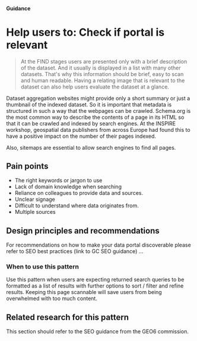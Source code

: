 #### Guidance
# Help users to: Check if portal is relevant

> At the FIND stages users are presented only with a brief description of the dataset. And it usually is displayed in a list with many other datasets. That's why this information should be brief, easy to scan and human readable. Having a relating image that is relevant to the dataset can also help users evaluate the dataset at a glance.



Dataset aggregation websites might provide only a short summary or just a thumbnail of the indexed dataset. So it is important that metadata is structured in such a way that the webpages can be crawled. Schema.org is the most common way to describe the contents of a page in its HTML so that it can be crawled and indexed by search engines. At the INSPIRE workshop, geospatial data publishers from across Europe had found this to have a positive impact on the number of their pages indexed.



Also, sitemaps are essential to allow search engines to find all pages.

## Pain points

- The right keywords or jargon to use
- Lack of domain knowledge when searching
- Reliance on colleagues to provide data and sources.
- Unclear signage
- Difficult to understand where data originates from.
- Multiple sources



## Design principles and recommendations

For recommendations on how to make your data portal discoverable please refer to SEO best practices (link to GC SEO guidance) ... 

### When to use this pattern

Use this pattern when users are expecting returned search queries to be formatted as a list of results with further options to sort / filter and refine results. Keeping this page scannable will save users from being overwhelmed with too much content.

## Related research for this pattern

This section should refer to the SEO guidance from the GEO6 commission.

